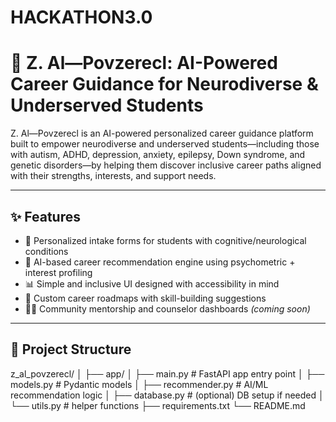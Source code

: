 # HACKATHON3.0
 # 🧠 Z. Al—Povzerecl: AI-Powered Career Guidance for Neurodiverse & Underserved Students

Z. Al—Povzerecl is an AI-powered personalized career guidance platform built to empower neurodiverse and underserved students—including those with autism, ADHD, depression, anxiety, epilepsy, Down syndrome, and genetic disorders—by helping them discover inclusive career paths aligned with their strengths, interests, and support needs.

---

## ✨ Features

- 📝 Personalized intake forms for students with cognitive/neurological conditions
- 🤖 AI-based career recommendation engine using psychometric + interest profiling
- 📊 Simple and inclusive UI designed with accessibility in mind
- 🧭 Custom career roadmaps with skill-building suggestions
- 🧑‍🏫 Community mentorship and counselor dashboards *(coming soon)*

---

## 📂 Project Structure
z_al_povzerecl/
│
├── app/
│   ├── main.py              # FastAPI app entry point
│   ├── models.py            # Pydantic models
│   ├── recommender.py       # AI/ML recommendation logic
│   ├── database.py          # (optional) DB setup if needed
│   └── utils.py             # helper functions
├── requirements.txt
└── README.md


